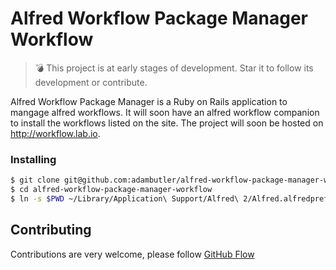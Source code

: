 # Alfred Workflow Package Manager Workflow

> :bomb: This project is at early stages of development. Star it to follow its development or contribute.

Alfred Workflow Package Manager is a Ruby on Rails application to mangage alfred workflows. It will soon have an alfred workflow companion to install the workflows
listed on the site. The project will soon be hosted on http://workflow.lab.io.

### Installing

```bash
$ git clone git@github.com:adambutler/alfred-workflow-package-manager-workflow.git
$ cd alfred-workflow-package-manager-workflow
$ ln -s $PWD ~/Library/Application\ Support/Alfred\ 2/Alfred.alfredpreferences/workflows
```

## Contributing

Contributions are very welcome, please follow [GitHub Flow](https://guides.github.com/introduction/flow/index.html)
